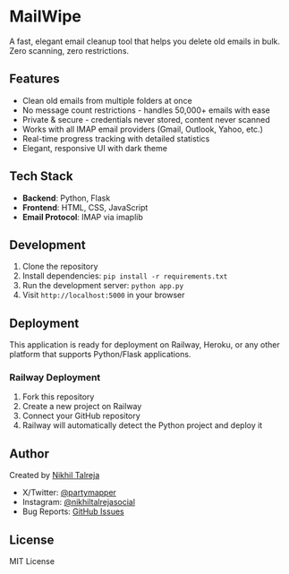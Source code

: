 # MailWipe

A fast, elegant email cleanup tool that helps you delete old emails in bulk. Zero scanning, zero restrictions.

## Features

- Clean old emails from multiple folders at once
- No message count restrictions - handles 50,000+ emails with ease
- Private & secure - credentials never stored, content never scanned
- Works with all IMAP email providers (Gmail, Outlook, Yahoo, etc.)
- Real-time progress tracking with detailed statistics
- Elegant, responsive UI with dark theme

## Tech Stack

- **Backend**: Python, Flask
- **Frontend**: HTML, CSS, JavaScript
- **Email Protocol**: IMAP via imaplib

## Development

1. Clone the repository
2. Install dependencies: `pip install -r requirements.txt`
3. Run the development server: `python app.py`
4. Visit `http://localhost:5000` in your browser

## Deployment

This application is ready for deployment on Railway, Heroku, or any other platform that supports Python/Flask applications.

### Railway Deployment

1. Fork this repository
2. Create a new project on Railway
3. Connect your GitHub repository
4. Railway will automatically detect the Python project and deploy it

## Author

Created by [Nikhil Talreja](https://x.com/partymapper)

- X/Twitter: [@partymapper](https://x.com/partymapper)
- Instagram: [@nikhiltalrejasocial](https://instagram.com/nikhiltalrejasocial)
- Bug Reports: [GitHub Issues](https://github.com/nikhiltalreja/mailwipe/issues)

## License

MIT License